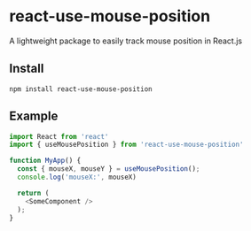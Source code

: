 # react-use-mouse-position
A lightweight package to easily track mouse position in React.js

## Install
`npm install react-use-mouse-position`

## Example 
```js
import React from 'react'
import { useMousePosition } from 'react-use-mouse-position'

function MyApp() {
  const { mouseX, mouseY } = useMousePosition();
  console.log('mouseX:', mouseX) 

  return (
    <SomeComponent />
  );
}
```
